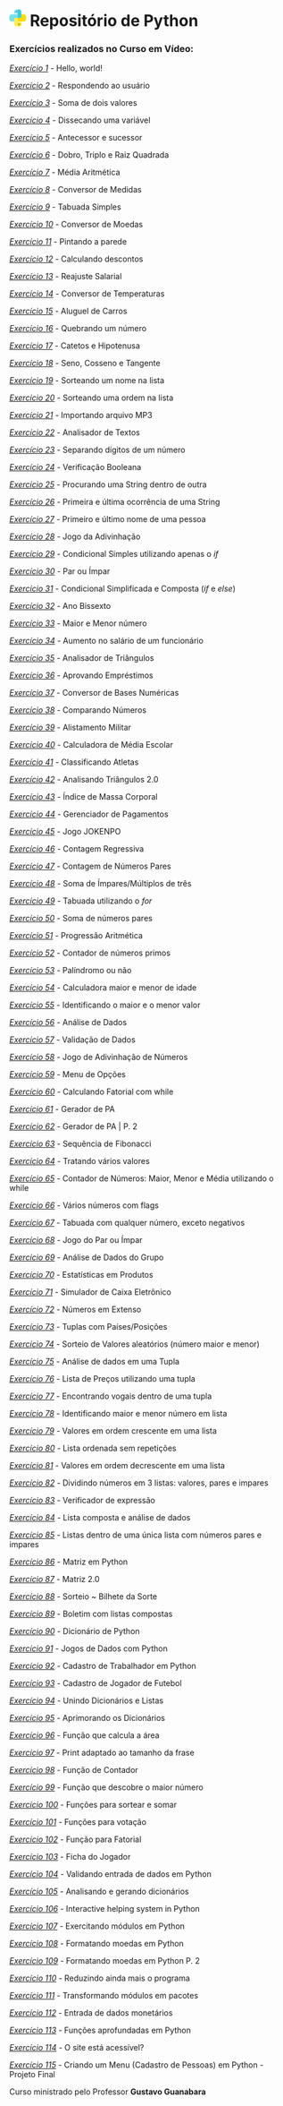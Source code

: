 # <img src="python.png" alt="Python" width="30"/> Repositório de Python 

### Exercícios realizados no **Curso em Vídeo**:


[_Exercício 1_](https://github.com/luamdrs/Exercicios_Python/blob/main/Exercicios_Python/Exercicio_01.py) - Hello, world!

[_Exercício 2_](https://github.com/luamdrs/Exercicios_Python/blob/main/Exercicios_Python/Exercicio_02.py) - Respondendo ao usuário

[_Exercício 3_](https://github.com/luamdrs/Exercicios_Python/blob/main/Exercicios_Python/Exercicio_03.py) - Soma de dois valores

[_Exercício 4_](https://github.com/luamdrs/Exercicios_Python/blob/main/Exercicios_Python/Exercicio_04.py) - Dissecando uma variável

[_Exercício 5_](https://github.com/luamdrs/Exercicios_Python/blob/main/Exercicios_Python/Exercicio_05.py) - Antecessor e sucessor

[_Exercício 6_](https://github.com/luamdrs/Exercicios_Python/blob/main/Exercicios_Python/Exercicio_06.py) - Dobro, Triplo e Raiz Quadrada

[_Exercício 7_](https://github.com/luamdrs/Exercicios_Python/blob/main/Exercicios_Python/Exercicio_07.py) - Média Aritmética

[_Exercício 8_](https://github.com/luamdrs/Exercicios_Python/blob/main/Exercicios_Python/Exercicio_08.py) - Conversor de Medidas

[_Exercício 9_](https://github.com/luamdrs/Exercicios_Python/blob/main/Exercicios_Python/Exercicio_09.py) - Tabuada Simples

[_Exercício 10_](https://github.com/luamdrs/Exercicios_Python/blob/main/Exercicios_Python/Exercicio_10.py) - Conversor de Moedas

[_Exercício 11_](https://github.com/luamdrs/Exercicios_Python/blob/main/Exercicios_Python/Exercicio_11.py) - Pintando a parede

[_Exercício 12_](https://github.com/luamdrs/Exercicios_Python/blob/main/Exercicios_Python/Exercicio_12.py) - Calculando descontos

[_Exercício 13_](https://github.com/luamdrs/Exercicios_Python/blob/main/Exercicios_Python/Exercicio_13.py) - Reajuste Salarial

[_Exercício 14_](https://github.com/luamdrs/Exercicios_Python/blob/main/Exercicios_Python/Exercicio_14.py) - Conversor de Temperaturas

[_Exercício 15_](https://github.com/luamdrs/Exercicios_Python/blob/main/Exercicios_Python/Exercicio_15.py) - Aluguel de Carros

[_Exercício 16_](https://github.com/luamdrs/Exercicios_Python/blob/main/Exercicios_Python/Exercicio_16.py) - Quebrando um número

[_Exercício 17_](https://github.com/luamdrs/Exercicios_Python/blob/main/Exercicios_Python/Exercicio_17.py) - Catetos e Hipotenusa

[_Exercício 18_](https://github.com/luamdrs/Exercicios_Python/blob/main/Exercicios_Python/Exercicio_18.py) - Seno, Cosseno e Tangente

[_Exercício 19_](https://github.com/luamdrs/Exercicios_Python/blob/main/Exercicios_Python/Exercicio_19.py) - Sorteando um nome na lista

[_Exercício 20_](https://github.com/luamdrs/Exercicios_Python/blob/main/Exercicios_Python/Exercicio_20.py) - Sorteando uma ordem na lista

[_Exercício 21_](https://github.com/luamdrs/Exercicios_Python/blob/main/Exercicios_Python/Exercicio_21.py) - Importando arquivo MP3

[_Exercício 22_](https://github.com/luamdrs/Exercicios_Python/blob/main/Exercicios_Python/Exercicio_22.py) - Analisador de Textos

[_Exercício 23_](https://github.com/luamdrs/Exercicios_Python/blob/main/Exercicios_Python/Exercicio_23.py) - Separando dígitos de um número

[_Exercício 24_](https://github.com/luamdrs/Exercicios_Python/blob/main/Exercicios_Python/Exercicio_24.py) - Verificação Booleana

[_Exercício 25_](https://github.com/luamdrs/Exercicios_Python/blob/main/Exercicios_Python/Exercicio_25.py) - Procurando uma String dentro de outra

[_Exercício 26_](https://github.com/luamdrs/Exercicios_Python/blob/main/Exercicios_Python/Exercicio_26.py) - Primeira e última ocorrência de uma String

[_Exercício 27_](https://github.com/luamdrs/Exercicios_Python/blob/main/Exercicios_Python/Exercicio_27.py) - Primeiro e último nome de uma pessoa

[_Exercício 28_](https://github.com/luamdrs/Exercicios_Python/blob/main/Exercicios_Python/Exercicio_28.py) - Jogo da Adivinhação

[_Exercício 29_](https://github.com/luamdrs/Exercicios_Python/blob/main/Exercicios_Python/Exercicio_29.py) - Condicional Simples utilizando apenas o *if*

[_Exercício 30_](https://github.com/luamdrs/Exercicios_Python/blob/main/Exercicios_Python/Exercicio_30.py) - Par ou Ímpar

[_Exercício 31_](https://github.com/luamdrs/Exercicios_Python/blob/main/Exercicios_Python/Exercicio_31.py) - Condicional Simplificada e Composta (*if* e *else*)

[_Exercício 32_](https://github.com/luamdrs/Exercicios_Python/blob/main/Exercicios_Python/Exercicio_32.py) - Ano Bissexto

[_Exercício 33_](https://github.com/luamdrs/Exercicios_Python/blob/main/Exercicios_Python/Exercicio_33.py) - Maior e Menor número

[_Exercício 34_](https://github.com/luamdrs/Exercicios_Python/blob/main/Exercicios_Python/Exercicio_34.py) - Aumento no salário de um funcionário

[_Exercício 35_](https://github.com/luamdrs/Exercicios_Python/blob/main/Exercicios_Python/Exercicio_35.py) - Analisador de Triângulos

[_Exercício 36_](https://github.com/luamdrs/Exercicios_Python/blob/main/Exercicios_Python/Exercicio_36.py) - Aprovando Empréstimos

[_Exercício 37_](https://github.com/luamdrs/Exercicios_Python/blob/main/Exercicios_Python/Exercicio_37.py) - Conversor de Bases Numéricas

[_Exercício 38_](https://github.com/luamdrs/Exercicios_Python/blob/main/Exercicios_Python/Exercicio_38.py) - Comparando Números

[_Exercício 39_](https://github.com/luamdrs/Exercicios_Python/blob/main/Exercicios_Python/Exercicio_39.py) - Alistamento Militar

[_Exercício 40_](https://github.com/luamdrs/Exercicios_Python/blob/main/Exercicios_Python/Exercicio_40.py) - Calculadora de Média Escolar

[_Exercício 41_](https://github.com/luamdrs/Exercicios_Python/blob/main/Exercicios_Python/Exercicio_41.py) - Classificando Atletas

[_Exercício 42_](https://github.com/luamdrs/Exercicios_Python/blob/main/Exercicios_Python/Exercicio_42.py) - Analisando Triângulos 2.0

[_Exercício 43_](https://github.com/luamdrs/Exercicios_Python/blob/main/Exercicios_Python/Exercicio_43.py) - Índice de Massa Corporal

[_Exercício 44_](https://github.com/luamdrs/Exercicios_Python/blob/main/Exercicios_Python/Exercicio_44.py) - Gerenciador de Pagamentos

[_Exercício 45_](https://github.com/luamdrs/Exercicios_Python/blob/main/Exercicios_Python/Exercicio_45.py) - Jogo JOKENPO

[_Exercício 46_](https://github.com/luamdrs/Exercicios_Python/blob/main/Exercicios_Python/Exercicio_46.py) - Contagem Regressiva

[_Exercício 47_](https://github.com/luamdrs/Exercicios_Python/blob/main/Exercicios_Python/Exercicio_47.py) - Contagem de Números Pares

[_Exercício 48_](https://github.com/luamdrs/Exercicios_Python/blob/main/Exercicios_Python/Exercicio_48.py) - Soma de Ímpares/Múltiplos de três

[_Exercício 49_](https://github.com/luamdrs/Exercicios_Python/blob/main/Exercicios_Python/Exercicio_49.py) - Tabuada utilizando o *for*

[_Exercício 50_](https://github.com/luamdrs/Exercicios_Python/blob/main/Exercicios_Python/Exercicio_50.py) - Soma de números pares

[_Exercício 51_](https://github.com/luamdrs/Exercicios_Python/blob/main/Exercicios_Python/Exercicio_51.py) - Progressão Aritmética

[_Exercício 52_](https://github.com/luamdrs/Exercicios_Python/blob/main/Exercicios_Python/Exercicio_52.py) - Contador de números primos

[_Exercício 53_](https://github.com/luamdrs/Exercicios_Python/blob/main/Exercicios_Python/Exercicio_53.py) - Palíndromo ou não

[_Exercício 54_](https://github.com/luamdrs/Exercicios_Python/blob/main/Exercicios_Python/Exercicio_54.py) - Calculadora maior e menor de idade

[_Exercício 55_](https://github.com/luamdrs/Exercicios_Python/blob/main/Exercicios_Python/Exercicio_55.py) - Identificando o maior e o menor valor

[_Exercício 56_](https://github.com/luamdrs/Exercicios_Python/blob/main/Exercicios_Python/Exercicio_56.py) - Análise de Dados

[_Exercício 57_](https://github.com/luamdrs/Exercicios_Python/blob/main/Exercicios_Python/Exercicio_57.py) - Validação de Dados

[_Exercício 58_](https://github.com/luamdrs/Exercicios_Python/blob/main/Exercicios_Python/Exercicio_58.py) - Jogo de Adivinhação de Números

[_Exercício 59_](https://github.com/luamdrs/Exercicios_Python/blob/main/Exercicios_Python/Exercicio_59.py) - Menu de Opções

[_Exercício 60_](https://github.com/luamdrs/Exercicios_Python/blob/main/Exercicios_Python/Exercicio_60.py) - Calculando Fatorial com while

[_Exercício 61_](https://github.com/luamdrs/Exercicios_Python/blob/main/Exercicios_Python/Exercicio_61.py) - Gerador de PA

[_Exercício 62_](https://github.com/luamdrs/Exercicios_Python/blob/main/Exercicios_Python/Exercicio_62.py) - Gerador de PA | P. 2

[_Exercício 63_](https://github.com/luamdrs/Exercicios_Python/blob/main/Exercicios_Python/Exercicio_63.py) - Sequência de Fibonacci

[_Exercício 64_](https://github.com/luamdrs/Exercicios_Python/blob/main/Exercicios_Python/Exercicio_64.py) - Tratando vários valores

[_Exercício 65_](https://github.com/luamdrs/Exercicios_Python/blob/main/Exercicios_Python/Exercicio_65.py) - Contador de Números: Maior, Menor e Média utilizando o while

[_Exercício 66_](https://github.com/luamdrs/Exercicios_Python/blob/main/Exercicios_Python/Exercicio_66.py) - Vários números com flags

[_Exercício 67_](https://github.com/luamdrs/Exercicios_Python/blob/main/Exercicios_Python/Exercicio_67.py) - Tabuada com qualquer número, exceto negativos

[_Exercício 68_](https://github.com/luamdrs/Exercicios_Python/blob/main/Exercicios_Python/Exercicio_68.py) - Jogo do Par ou Ímpar

[_Exercício 69_](https://github.com/luamdrs/Exercicios_Python/blob/main/Exercicios_Python/Exercicio_69.py) - Análise de Dados do Grupo

[_Exercício 70_](https://github.com/luamdrs/Exercicios_Python/blob/main/Exercicios_Python/Exercicio_70.py) - Estatísticas em Produtos

[_Exercício 71_](https://github.com/luamdrs/Exercicios_Python/blob/main/Exercicios_Python/Exercicio_71.py) - Simulador de Caixa Eletrônico

[_Exercício 72_](https://github.com/luamdrs/Exercicios_Python/blob/main/Exercicios_Python/Exercicio_72.py) - Números em Extenso

[_Exercício 73_](https://github.com/luamdrs/Exercicios_Python/blob/main/Exercicios_Python/Exercicio_73.py) - Tuplas com Países/Posições

[_Exercício 74_](https://github.com/luamdrs/Exercicios_Python/blob/main/Exercicios_Python/Exercicio_74.py) - Sorteio de Valores aleatórios (número maior e menor)

[_Exercício 75_](https://github.com/luamdrs/Exercicios_Python/blob/main/Exercicios_Python/Exercicio_75.py) - Análise de dados em uma Tupla

[_Exercício 76_](https://github.com/luamdrs/Exercicios_Python/blob/main/Exercicios_Python/Exercicio_76.py) - Lista de Preços utilizando uma tupla

[_Exercício 77_](https://github.com/luamdrs/Exercicios_Python/blob/main/Exercicios_Python/Exercicio_77.py) - Encontrando vogais dentro de uma tupla

[_Exercício 78_](https://github.com/luamdrs/Exercicios_Python/blob/main/Exercicios_Python/Exercicio_78.py) - Identificando maior e menor número em lista

[_Exercício 79_](https://github.com/luamdrs/Exercicios_Python/blob/main/Exercicios_Python/Exercicio_79.py) - Valores em ordem crescente em uma lista

[_Exercício 80_](https://github.com/luamdrs/Exercicios_Python/blob/main/Exercicios_Python/Exercicio_80.py) - Lista ordenada sem repetições

[_Exercício 81_](https://github.com/luamdrs/Exercicios_Python/blob/main/Exercicios_Python/Exercicio_81.py) - Valores em ordem decrescente em uma lista

[_Exercício 82_](https://github.com/luamdrs/Exercicios_Python/blob/main/Exercicios_Python/Exercicio_82.py) - Dividindo números em 3 listas: valores, pares e impares

[_Exercício 83_](https://github.com/luamdrs/Exercicios_Python/blob/main/Exercicios_Python/Exercicio_83.py) - Verificador de expressão

[_Exercício 84_](https://github.com/luamdrs/Exercicios_Python/blob/main/Exercicios_Python/Exercicio_84.py) - Lista composta e análise de dados

[_Exercício 85_](https://github.com/luamdrs/Exercicios_Python/blob/main/Exercicios_Python/Exercicio_85.py) - Listas dentro de uma única lista com números pares e impares

[_Exercício 86_](https://github.com/luamdrs/Exercicios_Python/blob/main/Exercicios_Python/Exercicio_86.py) - Matriz em Python

[_Exercício 87_](https://github.com/luamdrs/Exercicios_Python/blob/main/Exercicios_Python/Exercicio_87.py) - Matriz 2.0

[_Exercício 88_](https://github.com/luamdrs/Exercicios_Python/blob/main/Exercicios_Python/Exercicio_88.py) - Sorteio ~ Bilhete da Sorte

[_Exercício 89_](https://github.com/luamdrs/Exercicios_Python/blob/main/Exercicios_Python/Exercicio_89.py) - Boletim com listas compostas

[_Exercício 90_](https://github.com/luamdrs/Exercicios_Python/blob/main/Exercicios_Python/Exercicio_90.py) - Dicionário de Python

[_Exercício 91_](https://github.com/luamdrs/Exercicios_Python/blob/main/Exercicios_Python/Exercicio_91.py) - Jogos de Dados com Python

[_Exercício 92_](https://github.com/luamdrs/Exercicios_Python/blob/main/Exercicios_Python/Exercicio_92.py) - Cadastro de Trabalhador em Python

[_Exercício 93_](https://github.com/luamdrs/Exercicios_Python/blob/main/Exercicios_Python/Exercicio_93.py) - Cadastro de Jogador de Futebol

[_Exercício 94_](https://github.com/luamdrs/Exercicios_Python/blob/main/Exercicios_Python/Exercicio_94.py) - Unindo Dicionários e Listas

[_Exercício 95_](https://github.com/luamdrs/Exercicios_Python/blob/main/Exercicios_Python/Exercicio_95.py) - Aprimorando os Dicionários

[_Exercício 96_](https://github.com/luamdrs/Exercicios_Python/blob/main/Exercicios_Python/Exercicio_96.py) - Função que calcula a área

[_Exercício 97_](https://github.com/luamdrs/Exercicios_Python/blob/main/Exercicios_Python/Exercicio_97.py) - Print adaptado ao tamanho da frase

[_Exercício 98_](https://github.com/luamdrs/Exercicios_Python/blob/main/Exercicios_Python/Exercicio_98.py) - Função de Contador

[_Exercício 99_](https://github.com/luamdrs/Exercicios_Python/blob/main/Exercicios_Python/Exercicio_99.py) - Função que descobre o maior número

[_Exercício 100_](https://github.com/luamdrs/Exercicios_Python/blob/main/Exercicios_Python/Exercício_100.py) - Funções para sortear e somar

[_Exercício 101_](https://github.com/luamdrs/Exercicios_Python/blob/main/Exercicios_Python/Exercício_101.py) - Funções para votação

[_Exercício 102_](https://github.com/luamdrs/Exercicios_Python/blob/main/Exercicios_Python/Exercício_102.py) - Função para Fatorial

[_Exercício 103_](https://github.com/luamdrs/Exercicios_Python/blob/main/Exercicios_Python/Exercício_103.py) - Ficha do Jogador

[_Exercício 104_](https://github.com/luamdrs/Exercicios_Python/blob/main/Exercicios_Python/Exercício_104.py) - Validando entrada de dados em Python

[_Exercício 105_](https://github.com/luamdrs/Exercicios_Python/blob/main/Exercicios_Python/Exercício_105.py) - Analisando e gerando dicionários

[_Exercício 106_](https://github.com/luamdrs/Exercicios_Python/blob/main/Exercicios_Python/Exercício_106.py) - Interactive helping system in Python

[_Exercício 107_](https://github.com/luamdrs/Exercicios_Python/tree/main/Exercicios_Python/Exercicio_107.py) - Exercitando módulos em Python

[_Exercício 108_](https://github.com/luamdrs/Exercicios_Python/tree/main/Exercicios_Python/Exercicio_108.py) - Formatando moedas em Python

[_Exercício 109_](https://github.com/luamdrs/Exercicios_Python/blob/main/Exercicios_Python/Exercício_109.py) - Formatando moedas em Python P. 2

[_Exercício 110_](https://github.com/luamdrs/Exercicios_Python/blob/main/Exercicios_Python/Exercício_110.py) - Reduzindo ainda mais o programa

[_Exercício 111_](https://github.com/luamdrs/Exercicios_Python/blob/main/Exercicios_Python/Exercício_111.py) - Transformando módulos em pacotes

[_Exercício 112_](https://github.com/luamdrs/Exercicios_Python/blob/main/Exercicios_Python/Exercício_112.py) - Entrada de dados monetários

[_Exercício 113_](https://github.com/luamdrs/Exercicios_Python/blob/main/Exercicios_Python/Exercício_113.py) - Funções aprofundadas em Python

[_Exercício 114_](https://github.com/luamdrs/Exercicios_Python/blob/main/Exercicios_Python/Exercício_114.py) - O site está acessível?

[_Exercício 115_](https://github.com/luamdrs/Exercicios_Python/blob/main/Exercicios_Python/Exercício_115.py) - Criando um Menu (Cadastro de Pessoas) em Python - Projeto Final

Curso ministrado pelo Professor **Gustavo Guanabara**